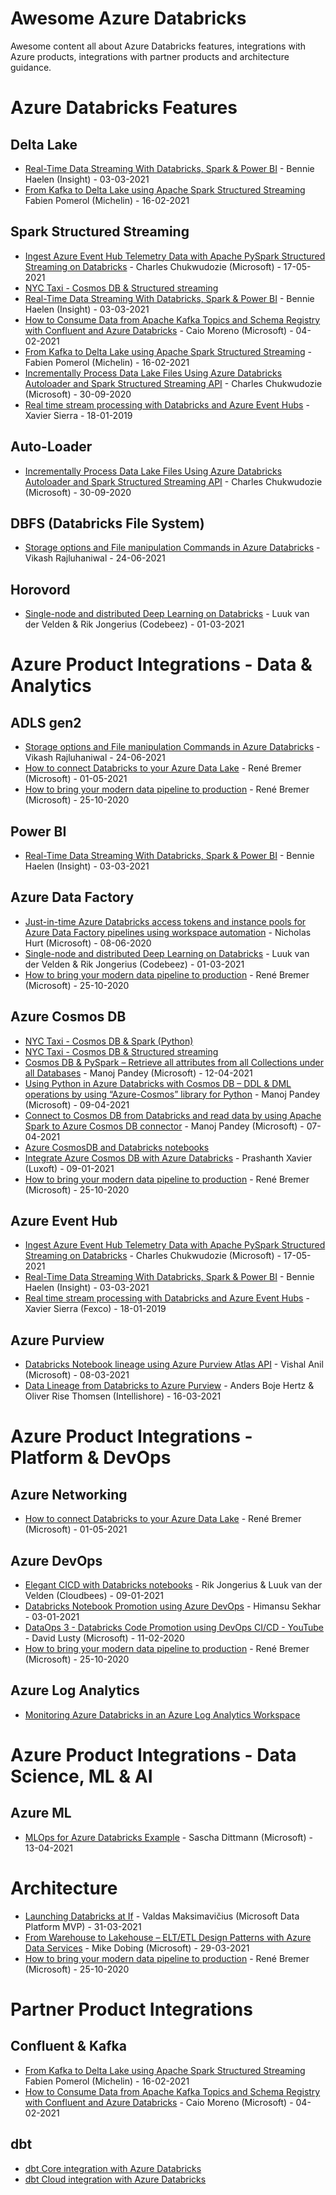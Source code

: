 # Awesome Azure Databricks

Awesome content all about Azure Databricks features, integrations with Azure products, integrations with partner products and architecture guidance.

# Azure Databricks Features

## Delta Lake

- [Real-Time Data Streaming With Databricks, Spark & Power BI](https://www.insight.com/en_US/content-and-resources/tech-tutorials/real-time-data-streaming-with-databricks-spark-and-power-bi.html) - Bennie Haelen (Insight) - 03-03-2021
- [From Kafka to Delta Lake using Apache Spark Structured Streaming](https://blogit.michelin.io/kafka-to-delta-lake-using-apache-spark-streaming-avro/) Fabien Pomerol (Michelin) - 16-02-2021

## Spark Structured Streaming

- [Ingest Azure Event Hub Telemetry Data with Apache PySpark Structured Streaming on Databricks](https://chinnychukwudozie.com/2021/05/17/ingest-azure-event-hub-telemetry-data-with-apache-pyspark-structured-streaming-on-databricks/) - Charles Chukwudozie (Microsoft) - 17-05-2021
- [NYC Taxi - Cosmos DB & Structured streaming](https://github.com/Azure/azure-sdk-for-java/blob/main/sdk/cosmos/azure-cosmos-spark_3-1_2-12/Samples/Python/NYC-Taxi-Data/02_StructuredStreaming.ipynb)
- [Real-Time Data Streaming With Databricks, Spark & Power BI](https://www.insight.com/en_US/content-and-resources/tech-tutorials/real-time-data-streaming-with-databricks-spark-and-power-bi.html) - Bennie Haelen (Insight) - 03-03-2021
- [How to Consume Data from Apache Kafka Topics and Schema Registry with Confluent and Azure Databricks](https://www.confluent.io/blog/consume-avro-data-from-kafka-topics-and-secured-schema-registry-with-databricks-confluent-cloud-on-azure/) - Caio Moreno (Microsoft) - 04-02-2021
- [From Kafka to Delta Lake using Apache Spark Structured Streaming](https://blogit.michelin.io/kafka-to-delta-lake-using-apache-spark-streaming-avro/) - Fabien Pomerol (Michelin) - 16-02-2021
- [Incrementally Process Data Lake Files Using Azure Databricks Autoloader and Spark Structured Streaming API](https://chinnychukwudozie.com/2020/09/30/incrementally-process-data-lake-files-using-azure-databricks-autoloader-and-spark-structured-streaming-api/) - Charles Chukwudozie (Microsoft) - 30-09-2020 
- [Real time stream processing with Databricks and Azure Event Hubs](https://techblog.fexcofts.com/2019/01/18/real-time-stream-processing-with-databricks-and-azure-event-hubs/) - Xavier Sierra - 18-01-2019

## Auto-Loader

- [Incrementally Process Data Lake Files Using Azure Databricks Autoloader and Spark Structured Streaming API](https://chinnychukwudozie.com/2020/09/30/incrementally-process-data-lake-files-using-azure-databricks-autoloader-and-spark-structured-streaming-api/) - Charles Chukwudozie (Microsoft) - 30-09-2020 

## DBFS (Databricks File System)

- [Storage options and File manipulation Commands in Azure Databricks](https://www.analyticsvidhya.com/blog/2021/06/storage-options-and-file-manipulation-commands-in-azure-databricks/) - Vikash Rajluhaniwal - 24-06-2021

## Horovord

- [Single-node and distributed Deep Learning on Databricks](https://codebeez.nl/blogs/single-node-and-distributed-deep-learning-databricks/) - Luuk van der Velden & Rik Jongerius (Codebeez) - 01-03-2021

# Azure Product Integrations - Data & Analytics

## ADLS gen2

- [Storage options and File manipulation Commands in Azure Databricks](https://www.analyticsvidhya.com/blog/2021/06/storage-options-and-file-manipulation-commands-in-azure-databricks/) - Vikash Rajluhaniwal - 24-06-2021
- [How to connect Databricks to your Azure Data Lake](https://towardsdatascience.com/how-to-connect-databricks-to-your-azure-data-lake-ff499f4ca1c) - René Bremer (Microsoft) - 01-05-2021
- [How to bring your modern data pipeline to production](https://towardsdatascience.com/how-to-bring-your-modern-data-pipeline-to-production-2f14e42ac200) - René Bremer (Microsoft) - 25-10-2020

## Power BI

- [Real-Time Data Streaming With Databricks, Spark & Power BI](https://www.insight.com/en_US/content-and-resources/tech-tutorials/real-time-data-streaming-with-databricks-spark-and-power-bi.html) - Bennie Haelen (Insight) - 03-03-2021

## Azure Data Factory
 - [Just-in-time Azure Databricks access tokens and instance pools for Azure Data Factory pipelines using workspace automation](https://medium.com/microsoftazure/just-in-time-azure-databricks-access-tokens-and-instance-pools-for-azure-data-factory-pipelines-d1f8d1b6d28c) - Nicholas Hurt (Microsoft) - 08-06-2020
- [Single-node and distributed Deep Learning on Databricks](https://codebeez.nl/blogs/single-node-and-distributed-deep-learning-databricks/) - Luuk van der Velden & Rik Jongerius (Codebeez) - 01-03-2021
- [How to bring your modern data pipeline to production](https://towardsdatascience.com/how-to-bring-your-modern-data-pipeline-to-production-2f14e42ac200) - René Bremer (Microsoft) - 25-10-2020

## Azure Cosmos DB

- [NYC Taxi - Cosmos DB & Spark (Python)](https://github.com/Azure/azure-sdk-for-java/blob/main/sdk/cosmos/azure-cosmos-spark_3-1_2-12/Samples/Python/NYC-Taxi-Data/01_Batch.ipynb)
- [NYC Taxi - Cosmos DB & Structured streaming](https://github.com/Azure/azure-sdk-for-java/blob/main/sdk/cosmos/azure-cosmos-spark_3-1_2-12/Samples/Python/NYC-Taxi-Data/02_StructuredStreaming.ipynb)
- [Cosmos DB & PySpark – Retrieve all attributes from all Collections under all Databases](https://sqlwithmanoj.com/2021/04/12/cosmos-db-pyspark-retrieve-all-attributes-from-all-collections-under-all-databases/) - Manoj Pandey (Microsoft) - 12-04-2021
- [Using Python in Azure Databricks with Cosmos DB – DDL & DML operations by using “Azure-Cosmos” library for Python](https://sqlwithmanoj.com/2021/04/09/using-python-in-azure-databricks-with-cosmos-db-to-retrieve-all-attributes-from-all-collections-under-all-databases/) - Manoj Pandey (Microsoft) - 09-04-2021
- [Connect to Cosmos DB from Databricks and read data by using Apache Spark to Azure Cosmos DB connector](https://sqlwithmanoj.com/2021/04/07/connect-to-cosmos-db-from-databricks-and-read-data-by-apache-spark-to-azure-cosmos-db-connector/) - Manoj Pandey (Microsoft) - 07-04-2021
- [Azure CosmosDB and Databricks notebooks](https://github.com/Azure/azure-cosmosdb-spark#using-databricks-notebooks)
- [Integrate Azure Cosmos DB with Azure Databricks](https://towardsdatascience.com/revealed-a-ridiculously-easy-way-to-integrate-azure-cosmos-db-with-azure-databricks-4314cce0259b) - Prashanth Xavier (Luxoft) - 09-01-2021
- [How to bring your modern data pipeline to production](https://towardsdatascience.com/how-to-bring-your-modern-data-pipeline-to-production-2f14e42ac200) - René Bremer (Microsoft) - 25-10-2020

## Azure Event Hub

- [Ingest Azure Event Hub Telemetry Data with Apache PySpark Structured Streaming on Databricks](https://chinnychukwudozie.com/2021/05/17/ingest-azure-event-hub-telemetry-data-with-apache-pyspark-structured-streaming-on-databricks/) - Charles Chukwudozie (Microsoft) - 17-05-2021
- [Real-Time Data Streaming With Databricks, Spark & Power BI](https://www.insight.com/en_US/content-and-resources/tech-tutorials/real-time-data-streaming-with-databricks-spark-and-power-bi.html) - Bennie Haelen (Insight) - 03-03-2021
- [Real time stream processing with Databricks and Azure Event Hubs](https://techblog.fexcofts.com/2019/01/18/real-time-stream-processing-with-databricks-and-azure-event-hubs/) - Xavier Sierra (Fexco) - 18-01-2019

## Azure Purview

- [Databricks Notebook lineage using Azure Purview Atlas API](https://techcommunity.microsoft.com/t5/azure-purview/march-ahead-with-azure-purview-unify-all-your-data-using-apache/ba-p/2185411) - Vishal Anil (Microsoft) - 08-03-2021
- [Data Lineage from Databricks to Azure Purview](https://intellishore.dk/data-lineage-from-databricks-to-azure-purview/) - Anders Boje Hertz & Oliver Rise Thomsen (Intellishore) - 16-03-2021

# Azure Product Integrations - Platform & DevOps

## Azure Networking

- [How to connect Databricks to your Azure Data Lake](https://towardsdatascience.com/how-to-connect-databricks-to-your-azure-data-lake-ff499f4ca1c) - René Bremer (Microsoft) - 01-05-2021

## Azure DevOps

- [Elegant CICD with Databricks notebooks](https://codebeez.nl/blogs/elegant-cicd-databricks-notebooks/) - Rik Jongerius & Luuk van der Velden (Cloudbees) - 09-01-2021
- [Databricks Notebook Promotion using Azure DevOps](https://medium.com/road-to-data-engineering/databricks-notebook-promotion-using-azure-devops-5f3da5306751) - Himansu Sekhar - 03-01-2021
- [DataOps 3 - Databricks Code Promotion using DevOps CI/CD - YouTube](https://www.youtube.com/watch?v=R7tJZelEt-Q&t=172s) - David Lusty (Microsoft) - 11-02-2020
- [How to bring your modern data pipeline to production](https://towardsdatascience.com/how-to-bring-your-modern-data-pipeline-to-production-2f14e42ac200) - René Bremer (Microsoft) - 25-10-2020

## Azure Log Analytics

- [Monitoring Azure Databricks in an Azure Log Analytics Workspace](https://github.com/mspnp/spark-monitoring)

# Azure Product Integrations - Data Science, ML & AI

## Azure ML

- [MLOps for Azure Databricks Example](https://github.com/SaschaDittmann/MLOps-Databricks) - Sascha Dittmann (Microsoft) - 13-04-2021

# Architecture

- [Launching Databricks at If](https://medium.com/if-tech/launching-databricks-at-if-819be388aa8a) - Valdas Maksimavičius (Microsoft Data Platform MVP) - 31-03-2021
- [From Warehouse to Lakehouse – ELT/ETL Design Patterns with Azure Data Services](https://sqlofthenorth.blog/2021/03/29/elt-etl-design-patterns-with-azure-data-services/) - Mike Dobing (Microsoft) - 29-03-2021
- [How to bring your modern data pipeline to production](https://towardsdatascience.com/how-to-bring-your-modern-data-pipeline-to-production-2f14e42ac200) - René Bremer (Microsoft) - 25-10-2020

# Partner Product Integrations

## Confluent & Kafka

- [From Kafka to Delta Lake using Apache Spark Structured Streaming](https://blogit.michelin.io/kafka-to-delta-lake-using-apache-spark-streaming-avro/) Fabien Pomerol (Michelin) - 16-02-2021
- [How to Consume Data from Apache Kafka Topics and Schema Registry with Confluent and Azure Databricks](https://www.confluent.io/blog/consume-avro-data-from-kafka-topics-and-secured-schema-registry-with-databricks-confluent-cloud-on-azure/) - Caio Moreno (Microsoft) - 04-02-2021

## dbt

- [dbt Core integration with Azure Databricks](https://docs.microsoft.com/en-us/azure/databricks/dev-tools/dbt)
- [dbt Cloud integration with Azure Databricks](https://docs.microsoft.com/en-us/azure/databricks/dev-tools/dbt-cloud)
